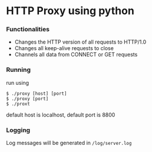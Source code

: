 # HTTP Proxy using python

### Functionalities
- Changes the HTTP version of all requests to HTTP/1.0
- Changes all keep-alive requests to close
- Channels all data from CONNECT or GET requests


### Running
run using
```
$ ./proxy [host] [port]
$ ./proxy [port]
$ ./proxt
```
default host is localhost, default port is 8800

### Logging
Log messages will be generated in `/log/server.log`
